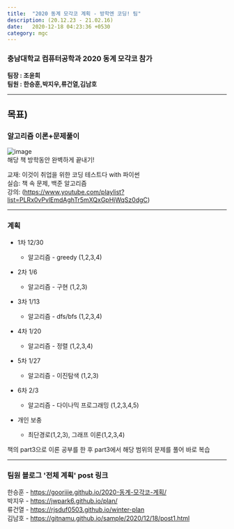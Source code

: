 ```yaml
---
title:  "2020 동계 모각코 계획 - 방학엔 코딩! 팀"
description: (20.12.23 - 21.02.16)
date:   2020-12-18 04:23:36 +0530
category: mgc
---
```

### 충남대학교 컴퓨터공학과 2020 동계 모각코 참가
**팀장 : 조윤희**  
**팀원 : 한승훈,박지우,류건열,김남호**  

---  

## 목표)
### 알고리즘 이론+문제풀이
![image](https://user-images.githubusercontent.com/26339800/102586467-93081600-414d-11eb-9d6e-df4b4f9d81bc.png)  
해당 책 방학동안 완벽하게 끝내기!   

교재: 이것이 취업을 위한 코딩 테스트다 with 파이썬  
실습: 책 속 문제, 백준 알고리즘  
강의: (https://www.youtube.com/playlist?list=PLRx0vPvlEmdAghTr5mXQxGpHjWqSz0dgC)  

---  

### 계획

+ 1차 12/30
  - 알고리즘 - greedy (1,2,3,4)

+ 2차 1/6
  - 알고리즘 - 구현 (1,2,3)

+ 3차 1/13
  - 알고리즘 - dfs/bfs (1,2,3,4)

+ 4차 1/20
  - 알고리즘 - 정렬 (1,2,3,4)

+ 5차 1/27
  - 알고리즘 - 이진탐색 (1,2,3) 

+ 6차 2/3
  - 알고리즘 - 다이나믹 프로그래밍 (1,2,3,4,5)
  
+ 개인 보충
  - 최단경로(1,2,3), 그래프 이론(1,2,3,4)  
  
  
책의 part3으로 이론 공부를 한 후 part3에서 해당 범위의 문제를 풀어 바로 복습  
      
---       
      
### 팀원 블로그 '전체 계획' post 링크  
한승훈 - https://gooriiie.github.io/2020-동계-모각코-계획/  
박지우 - https://jwpark6.github.io/plan/  
류건열 - https://rjsduf0503.github.io/winter-plan  
김남호 - https://gitnamu.github.io/sample/2020/12/18/post1.html  

